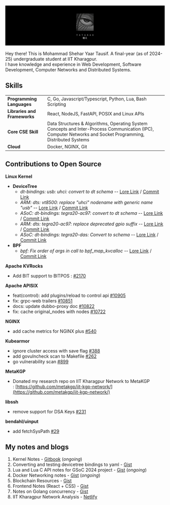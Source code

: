 <head>
  <link rel="stylesheet" href="https://cdn.jsdelivr.net/gh/devicons/devicon@v2.14.0/devicon.min.css">
</head>
<p align="center"> <img src="./banner-tatakae.jpeg" alt="wall"/></p>

Hey there! This is Mohammad Shehar Yaar Tausif. A final-year (as of 2024-25) undergraduate student at IIT Kharagpur. <br/>
I have knowledge and experience in Web Development, Software Development, Computer Networks and Distributed Systems. <br/>

<!--
## Work Experience
1. Software Engineer Intern at [Neverinstall](https://neverinstall.com/) - _1 year 9 months_ (March 2022 - November 2023)
2. Software Engineer Intern at [Securethings](https://securethings.ai/) - _5 months_ (February 2023 - June 2023)
-->

## Skills
<table>
  <tr>
    <td><b>Programming Languages</b></td>
    <td> C, Go, Javascript/Typescript, Python, Lua, Bash Scripting</td>
  </tr>
  <tr>
    <td><b>Libraries and Frameworks</b></td>
    <td> React, NodeJS, FastAPI, POSIX and Linux APIs</td>
  </tr>
  <tr>
    <td><b>Core CSE Skill</b></td>
    <td>Data Structures & Algorithms, Operating System Concepts and Inter-Process Communication (IPC),
Computer Networks and Socket Programming, Distributed Systems</td>
  </tr>
  <tr>
    <td><b>Cloud</b></td>
    <td>Docker, NGINX, Git</td>
  </tr>
</table>

## Contributions to Open Source

**Linux Kernel**
- **DeviceTree**
	- _dt-bindings: usb: uhci: convert to dt schema_ -- [Lore Link](https://lore.kernel.org/all/20240423150550.91055-1-sheharyaar48@gmail.com) / [Commit Link](https://git.kernel.org/pub/scm/linux/kernel/git/gregkh/usb.git/commit/?h=usb-next&id=c859d300c5697ac8929a1c860f78e51c7bacf72d)
	- _ARM: dts: vt8500: replace "uhci" nodename with generic name "usb"_ -- [Lore Link](https://lore.kernel.org/all/20240423150728.91527-1-sheharyaar48@gmail.com) / [Commit Link](#)
	- _ASoC: dt-bindings: tegra20-ac97: convert to dt schema_ -- [Lore Link](https://lore.kernel.org/all/20240423115749.15786-1-sheharyaar48@gmail.com) / [Commit Link](https://git.kernel.org/pub/scm/linux/kernel/git/broonie/sound.git/commit/?id=701a22fd9ffaa409bbd45c2936870341b3ad9fdb)
	- _ARM: dts: tegra20-ac97: replace deprecated gpio suffix_ -- [Lore Link](https://lore.kernel.org/all/20240423120630.16974-1-sheharyaar48@gmail.com) / [Commit Link](#)
	- _ASoC: dt-bindings: tegra20-das: Convert to schema_ -- [Lore Link](https://lore.kernel.org/all/20240418163326.58365-1-sheharyaar48@gmail.com) / [Commit Link](https://git.kernel.org/pub/scm/linux/kernel/git/broonie/sound.git/commit/?id=ed37d240d03e84d09d4d2a771fda419da4308d17)
 - **BPF**
	- _bpf: Fix order of args in call to bpf_map_kvcalloc_ -- [Lore Link](https://lore.kernel.org/bpf/20240516072411.42016-1-sheharyaar48@gmail.com/) / [Commit Link](https://git.kernel.org/pub/scm/linux/kernel/git/bpf/bpf-next.git/commit/?id=6f130e4d4a5f7174f98300376f3994817ad7e21c)

**Apache KVRocks**
- Add BIT support to BITPOS :  [#2170](https://github.com/apache/kvrocks/pull/2170)
  
**Apache APISIX**
- feat(control): add plugins/reload to control api [#10905](https://github.com/apache/apisix/pull/10905)
- fix: grpc-web trailers [#10851](https://github.com/apache/apisix/pull/10851)
- docs: update dubbo-proxy doc [#10822](https://github.com/apache/apisix/pull/10822)
- fix: cache original_nodes with nodes [#10722](https://github.com/apache/apisix/pull/10722)
  
**NGINX**
- add cache metrics for NGINX plus [#540](https://github.com/nginxinc/nginx-prometheus-exporter/pull/540)
  
**Kubearmor**
- ignore cluster access with save flag [#388](https://github.com/kubearmor/kubearmor-client/pull/388)
- add govulncheck scan to Makefile [#262](https://github.com/kubearmor/kubearmor-client/pull/262)
- go vulnerability scan [#899](https://github.com/kubearmor/KubeArmor/pull/899)
  
**MetaKGP**
- Donated my research repo on IIT Kharagpur Network to MetaKGP : [https://github.com/metakgp/iit-kgp-network/](https://github.com/metakgp/iit-kgp-network/)
  
**libssh**
- remove support for DSA Keys [#231](https://gitlab.com/libssh/libssh-mirror/-/merge_requests/231)
  
**bendahl/uinput**
- add fetchSysPath [#29](https://github.com/bendahl/uinput/pull/29)

## My notes and blogs

1. Kernel Notes - [Gitbook](https://lagnos.gitbook.io/linux-kernel-notes) (_ongoing_)
2. Converting and testing devicetree bindings to yaml - [Gist](https://gist.github.com/sheharyaar/250cb215a79634129537164846e7f4c7)
3. Lua and Lua C API notes for GSoC 2024 project - [Gist](https://gist.github.com/sheharyaar/946eb2850ccb10aa54d80cf4351981b8) (_ongoing_)
4. Docker Networking notes - [Gist](https://gist.github.com/sheharyaar/2b26c84787aa99ff977d25157ea215cf) (_ongoing_)
5. Blockchain Resources - [Gist](https://gist.github.com/sheharyaar/368531214b81bd0fb2f3bcf5e6a0a977)
6. Frontend Notes (React + CSS) - [Gist](https://gist.github.com/sheharyaar/4128e7514c6e02047a9fb90226723de9)
7. Notes on Golang concurrency - [Gist](https://gist.github.com/sheharyaar/9359af98554d684ec5370aba19a1b10d)
8. IIT Kharagpur Network Analysis - [Netlify](https://iitkgp-network.netlify.app/)
